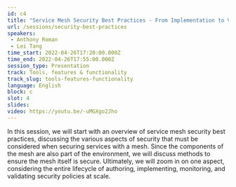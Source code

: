 ```yaml
---
id: c4
title: "Service Mesh Security Best Practices - From Implementation to Verification"
url: /sessions/security-best-practices
speakers:
 - Anthony Roman
 - Lei Tang
time_start: 2022-04-26T17:20:00.000Z
time_end: 2022-04-26T17:55:00.000Z
session_type: Presentation
track: Tools, features & functionality
track_slug: tools-features-functionality
language: English
block: c
slot: 4
slides: 
video: https://youtu.be/-uMGXgo2Jho
---
```


In this session, we will start with an overview of service mesh security best practices, discussing the various aspects of security that must be considered when securing services with a mesh. Since the components of the mesh are also part of the environment, we will discuss methods to ensure the mesh itself is secure. Ultimately, we will zoom in on one aspect, considering the entire lifecycle of authoring, implementing, monitoring, and validating security policies at scale.